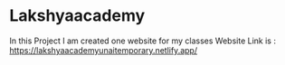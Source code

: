 # Lakshyaacademy
In this Project I am created one website for my classes
Website Link is : https://lakshyaacademyunaitemporary.netlify.app/
